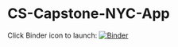 # CS-Capstone-NYC-App
Click Binder icon to launch:
[![Binder](https://mybinder.org/badge_logo.svg)](https://mybinder.org/v2/gh/ModarAljundi/CS-Capstone-NYC-App/HEAD?filepath=ModarAljundi-BookRecomendation.ipynb)
